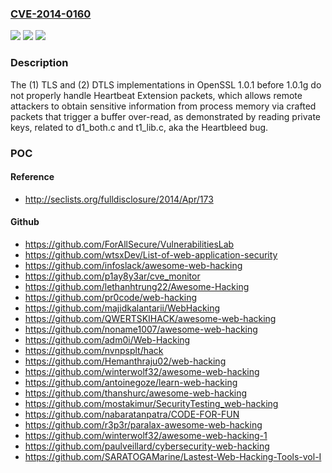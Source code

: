 ### [CVE-2014-0160](https://cve.mitre.org/cgi-bin/cvename.cgi?name=CVE-2014-0160)
![](https://img.shields.io/static/v1?label=Product&message=n%2Fa&color=blue)
![](https://img.shields.io/static/v1?label=Version&message=n%2Fa&color=blue)
![](https://img.shields.io/static/v1?label=Vulnerability&message=n%2Fa&color=brighgreen)

### Description

The (1) TLS and (2) DTLS implementations in OpenSSL 1.0.1 before 1.0.1g do not properly handle Heartbeat Extension packets, which allows remote attackers to obtain sensitive information from process memory via crafted packets that trigger a buffer over-read, as demonstrated by reading private keys, related to d1_both.c and t1_lib.c, aka the Heartbleed bug.

### POC

#### Reference
- http://seclists.org/fulldisclosure/2014/Apr/173

#### Github
- https://github.com/ForAllSecure/VulnerabilitiesLab
- https://github.com/wtsxDev/List-of-web-application-security
- https://github.com/infoslack/awesome-web-hacking
- https://github.com/p1ay8y3ar/cve_monitor
- https://github.com/lethanhtrung22/Awesome-Hacking
- https://github.com/pr0code/web-hacking
- https://github.com/majidkalantarii/WebHacking
- https://github.com/QWERTSKIHACK/awesome-web-hacking
- https://github.com/noname1007/awesome-web-hacking
- https://github.com/adm0i/Web-Hacking
- https://github.com/nvnpsplt/hack
- https://github.com/Hemanthraju02/web-hacking
- https://github.com/winterwolf32/awesome-web-hacking
- https://github.com/antoinegoze/learn-web-hacking
- https://github.com/thanshurc/awesome-web-hacking
- https://github.com/mostakimur/SecurityTesting_web-hacking
- https://github.com/nabaratanpatra/CODE-FOR-FUN
- https://github.com/r3p3r/paralax-awesome-web-hacking
- https://github.com/winterwolf32/awesome-web-hacking-1
- https://github.com/paulveillard/cybersecurity-web-hacking
- https://github.com/SARATOGAMarine/Lastest-Web-Hacking-Tools-vol-I

